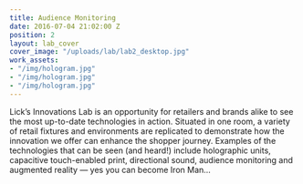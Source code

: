 ```yaml
---
title: Audience Monitoring
date: 2016-07-04 21:02:00 Z
position: 2
layout: lab_cover
cover_image: "/uploads/lab/lab2_desktop.jpg"
work_assets:
- "/img/hologram.jpg"
- "/img/hologram.jpg"
- "/img/hologram.jpg"
---
```


Lick’s Innovations Lab is an opportunity for retailers and brands alike to see the most up-to-date technologies in action.
Situated in one room, a variety of retail fixtures and environments are replicated to demonstrate how the innovation we offer can enhance the shopper journey.
Examples of the technologies that can be seen (and heard!) include holographic units, capacitive touch-enabled print, directional sound, audience monitoring and augmented reality — yes you can become Iron Man…
